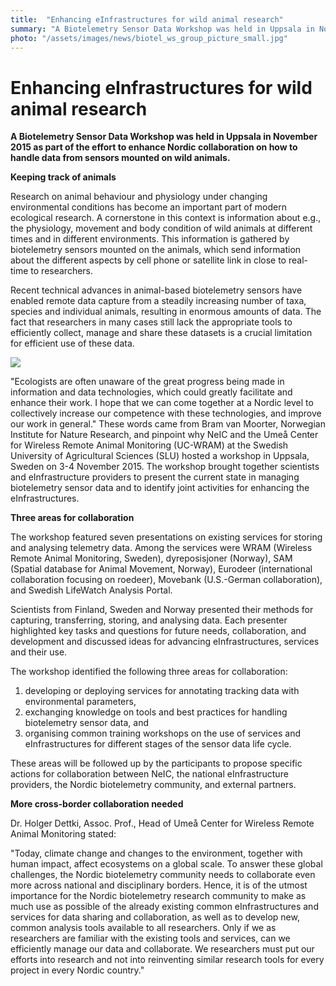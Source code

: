 ```yaml
---
title:  "Enhancing eInfrastructures for wild animal research" 
summary: "A Biotelemetry Sensor Data Workshop was held in Uppsala in November 2015 as part of the effort to enhance Nordic collaboration on how to handle data from sensors mounted on wild animals."
photo: "/assets/images/news/biotel_ws_group_picture_small.jpg"
---
```


Enhancing eInfrastructures for wild animal research
===================================================

**A Biotelemetry Sensor Data Workshop was held in Uppsala in November 2015 as part of the effort to enhance Nordic collaboration on how to handle data from sensors mounted on wild animals.**

**Keeping track of animals**

Research on animal behaviour and physiology under changing environmental conditions has become an important part of modern ecological research. A cornerstone in this context is information about e.g., the physiology, movement and body condition of wild animals at different times and in different environments. This information is gathered by biotelemetry sensors mounted on the animals, which send information about the different aspects by cell phone or satellite link in close to real-time to researchers.

Recent technical advances in animal-based biotelemetry sensors have enabled remote data capture from a steadily increasing number of taxa, species and individual animals, resulting in enormous amounts of data. The fact that researchers in many cases still lack the appropriate tools to efficiently collect, manage and share these datasets is a crucial limitation for efficient use of these data.

<img class="smallpic" src="{% include baseurl %}/assets/images/news/biotel_ws_group_picture_small.jpg">

"Ecologists are often unaware of the great progress being made in information and data technologies, which could greatly facilitate and enhance their work. I hope that we can come together at a Nordic level to collectively increase our competence with these technologies, and improve our work in general." These words came from Bram van Moorter, Norwegian Institute for Nature Research, and pinpoint why NeIC and the Umeå Center for Wireless Remote Animal Monitoring (UC-WRAM) at the Swedish University of Agricultural Sciences (SLU) hosted a workshop in Uppsala, Sweden on 3-4 November 2015. The workshop brought together scientists and eInfrastructure providers to present the current state in managing biotelemetry sensor data and to identify joint activities for enhancing the eInfrastructures.

**Three areas for collaboration**

The workshop featured seven presentations on existing services for storing and analysing telemetry data. Among the services were WRAM (Wireless Remote Animal Monitoring, Sweden), dyreposisjoner (Norway), SAM (Spatial database for Animal Movement, Norway), Eurodeer (international collaboration focusing on roedeer), Movebank (U.S.-German collaboration), and Swedish LifeWatch Analysis Portal.

Scientists from Finland, Sweden and Norway presented their methods for capturing, transferring, storing, and analysing data. Each presenter highlighted key tasks and questions for future needs, collaboration, and development and discussed ideas for advancing eInfrastructures, services and their use.

The workshop identified the following three areas for collaboration:

1.  developing or deploying services for annotating tracking data with environmental parameters,
2.  exchanging knowledge on tools and best practices for handling biotelemetry sensor data, and
3.  organising common training workshops on the use of services and eInfrastructures for different stages of the sensor data life cycle.

These areas will be followed up by the participants to propose specific actions for collaboration between NeIC, the national eInfrastructure providers, the Nordic biotelemetry community, and external partners.

**More cross-border collaboration needed**

Dr. Holger Dettki, Assoc. Prof., Head of Umeå Center for Wireless Remote Animal Monitoring stated:

"Today, climate change and changes to the environment, together with human impact, affect ecosystems on a global scale. To answer these global challenges, the Nordic biotelemetry community needs to collaborate even more across national and disciplinary borders. Hence, it is of the utmost importance for the Nordic biotelemetry research community to make as much use as possible of the already existing common eInfrastructures and services for data sharing and collaboration, as well as to develop new, common analysis tools available to all researchers. Only if we as researchers are familiar with the existing tools and services, can we efficiently manage our data and collaborate. We researchers must put our efforts into research and not into reinventing similar research tools for every project in every Nordic country."
